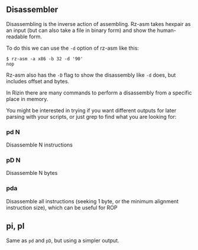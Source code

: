 ## Disassembler

Disassembling is the inverse action of assembling. Rz-asm takes hexpair as an input (but can also take a file
in binary form) and show the human-readable form.

To do this we can use the `-d` option of rz-asm like this:

```
$ rz-asm -a x86 -b 32 -d '90'
nop
```

Rz-asm also has the `-D` flag to show the disassembly like `-d` does, but includes offset and bytes.

In Rizin there are many commands to perform a disassembly from a specific place in memory.

You might be interested in trying if you want different outputs for later parsing with your scripts, or just grep
to find what you are looking for:

### pd N

Disassemble N instructions

### pD N

Disassemble N bytes

### pda

Disassemble all instructions (seeking 1 byte, or the minimum alignment instruction size), which can be useful for ROP

## pi, pI

Same as `pd` and `pD`, but using a simpler output.
